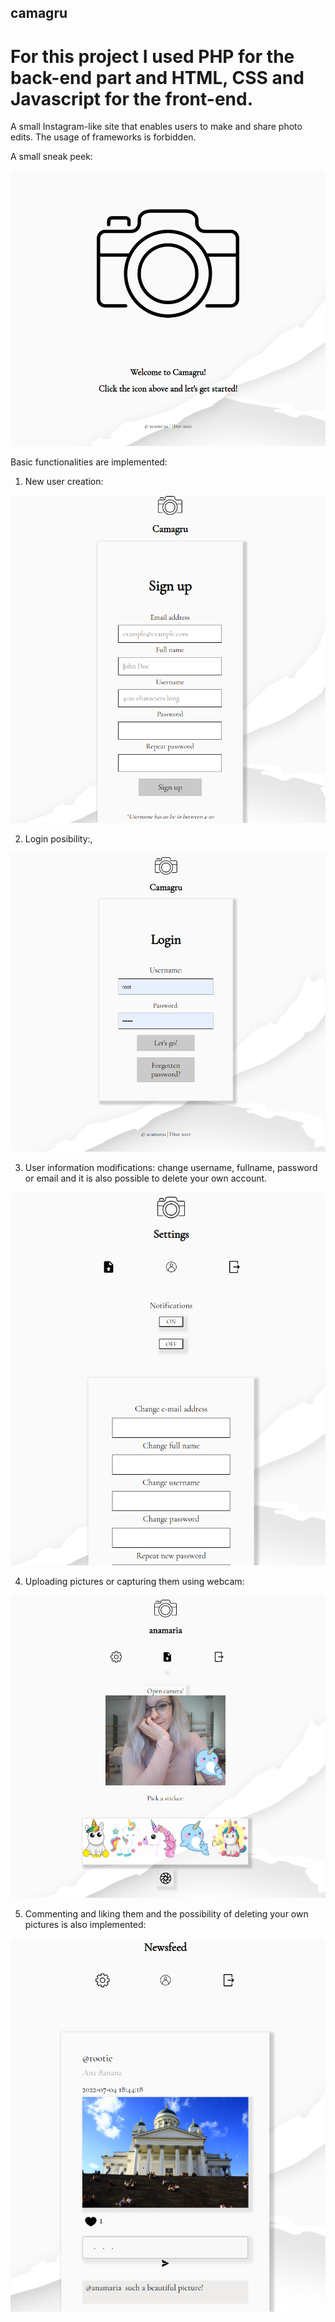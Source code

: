 ## camagru

# For this project I used **PHP** for the back-end part and **HTML**, **CSS** and **Javascript** for the front-end.

A small Instagram-like site that enables users to make and share photo edits.
The usage of frameworks is forbidden.

A small sneak peek:

![This is an image](https://github.com/acamaras0/camagru/blob/main/screenshots/9.png)


Basic functionalities are implemented:
1. New user creation:

![This is an image](https://github.com/acamaras0/camagru/blob/main/screenshots/8.png)

2. Login posibility:,  

![This is an image](https://github.com/acamaras0/camagru/blob/main/screenshots/10.png)

3. User information modifications: change username, fullname, password or email and it is also possible to delete your own account.

![This is an image](https://github.com/acamaras0/camagru/blob/main/screenshots/7.png)

4. Uploading pictures or capturing them using webcam:

![This is an image](https://github.com/acamaras0/camagru/blob/main/screenshots/5.png)

5. Commenting and liking them and the possibility of deleting your own pictures is also implemented:

![This is an image](https://github.com/acamaras0/camagru/blob/main/screenshots/3.png)

